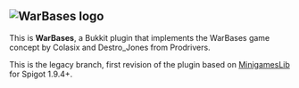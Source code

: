 ![WarBases logo](https://cdn.prodrivers.fr/file/prodrivers-park/images/warbases.png)
----------
This is **WarBases**, a Bukkit plugin that implements the WarBases game concept by Colasix and Destro_Jones from Prodrivers.

This is the legacy branch, first revision of the plugin based on [MinigamesLib](https://github.com/MysticCity/MinigamesAPI)
for Spigot 1.9.4+.